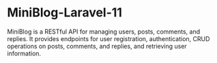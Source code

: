 # MiniBlog-Laravel-11
MiniBlog is a RESTful API for managing users, posts, comments, and replies. It provides endpoints for user registration, authentication, CRUD operations on posts, comments, and replies, and retrieving user information.
